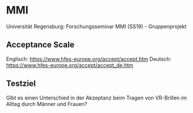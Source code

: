# MMI
Universität Regensburg: Forschungsseminar MMI (SS19) - Gruppenprojekt

## Acceptance Scale
Englisch: https://www.hfes-europe.org/accept/accept.htm
Deutsch: https://www.hfes-europe.org/accept/accept_de.htm

## Testziel
Gibt es einen Unterschied in der Akzeptanz beim Tragen von VR-Brillen im Alltag durch Männer und Frauen?
